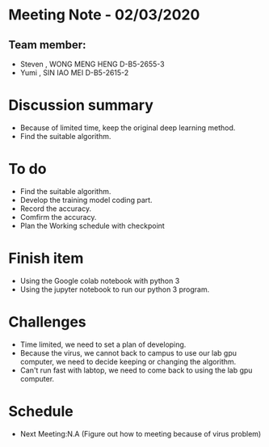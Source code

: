 # Meeting Note - 02/03/2020

## Team member:
- Steven , WONG MENG HENG D-B5-2655-3
- Yumi   , SIN IAO MEI    D-B5-2615-2

# Discussion summary
- Because of limited time, keep the original deep learning method.
- Find the suitable algorithm.

# To do
- Find the suitable algorithm.
- Develop the training model coding part.
- Record the accuracy.
- Comfirm the accuracy.
- Plan the Working schedule with checkpoint

# Finish item
- Using the Google colab notebook with python 3
- Using the jupyter notebook to run our python 3 program.

# Challenges
- Time limited, we need to set a plan of developing.
- Because the virus, we cannot back to campus to use our lab gpu computer, we need to decide keeping or changing the algorithm.
- Can't run fast with labtop, we need to come back to using the lab gpu computer.


# Schedule
- Next Meeting:N.A (Figure out how to meeting because of virus problem)
